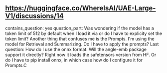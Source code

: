 ## https://huggingface.co/WhereIsAI/UAE-Large-V1/discussions/14

contains_question: yes
question_part: 
Was wondering if the model has a token limit of 512 by default when I load it via
or do I have to explicity set the token limit?
Another thing that confuses me is the Prompts. I'm using the model for Retrieval and Summarizing. Do I have to apply the prompts?
Last question: How do I use the onnx format. Will the angle-emb package support it directly? Right now it loads the safetensors version from HF. Or do I have to pip install onnx, in which case how do I configure it for Prompts.C